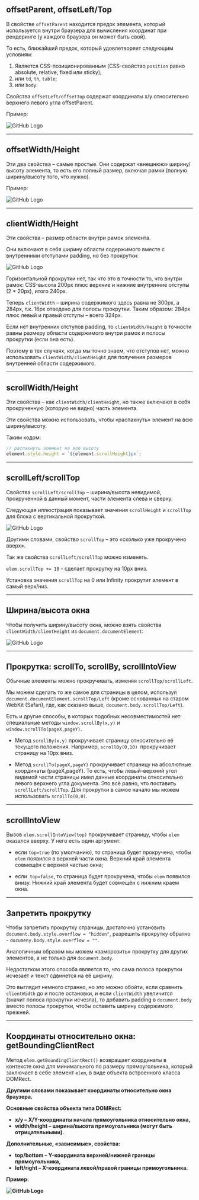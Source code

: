 ## offsetParent, offsetLeft/Top

В свойстве `offsetParent` находится предок элемента, который используется внутри браузера для вычисления координат при рендеринге (у каждого браузера он может быть свой).

То есть, ближайший предок, который удовлетворяет следующим условиям:

1. Является CSS-позиционированным (CSS-свойство `position` равно absolute, relative, fixed или sticky);
2. или `td`, `th`, `table`;
3. или `body`.

Свойства `offsetLeft/offsetTop` содержат координаты x/y относительно верхнего левого угла offsetParent.

Пример: 

![GitHub Logo](\img\one.jpg)

***

## offsetWidth/Height

Эти два свойства – самые простые. Они содержат «внешнюю» ширину/высоту элемента, то есть его полный размер, включая рамки (полную ширину/высоту того, что нужно).

Пример: 

![GitHub Logo](\img\two.jpg)
 
***

## clientWidth/Height

Эти свойства – размер области внутри рамок элемента.

Они включают в себя ширину области содержимого вместе с внутренними отступами padding, но без прокрутки:

![GitHub Logo](\img\three.jpg)

Горизонтальной прокрутки нет, так что это в точности то, что внутри рамок: CSS-высота 200px плюс верхние и нижние внутренние отступы (2 * 20px), итого 240px.

Теперь `clientWidth` – ширина содержимого здесь равна не 300px, а 284px, т.к. 16px отведено для полосы прокрутки. Таким образом: 284px плюс левый и правый отступы – всего 324px.

Если нет внутренних отступов padding, то `clientWidth/Height` в точности равны размеру области содержимого внутри рамок и полосы прокрутки (если она есть).

Поэтому в тех случаях, когда мы точно знаем, что отступов нет, можно использовать `clientWidth/clientHeight` для получения размеров внутренней области содержимого.

***

## scrollWidth/Height

Эти свойства – как `clientWidth/clientHeight`, но также включают в себя прокрученную (которую не видно) часть элемента.

Эти свойства можно использовать, чтобы «распахнуть» элемент на всю ширину/высоту.

Таким кодом:

```javascript
// распахнуть элемент на всю высоту
element.style.height = `${element.scrollHeight}px`;
```
***

## scrollLeft/scrollTop

Свойства `scrollLeft/scrollTop` – ширина/высота невидимой, прокрученной в данный момент, части элемента слева и сверху.

Следующая иллюстрация показывает значения `scrollHeight` и `scrollTop` для блока с вертикальной прокруткой.

![GitHub Logo](\img\four.jpg)

Другими словами, свойство `scrollTop` – это «сколько уже прокручено вверх».

Так же свойства `scrollLeft/scrollTop` можно изменять.

`elem.scrollTop += 10`  - сделает прокрутку на 10px вниз.

Установка значения `scrollTop` на 0 или Infinity прокрутит элемент в самый верх/низ.
***

## Ширина/высота окна

Чтобы получить ширину/высоту окна, можно взять свойства `clientWidth/clientHeight` из `document.documentElement`:

![GitHub Logo](\img\five.jpg)

*** 

## Прокрутка: scrollTo, scrollBy, scrollIntoView

Обычные элементы можно прокручивать, изменяя `scrollTop/scrollLeft`.

Мы можем сделать то же самое для страницы в целом, используя `document.documentElement.scrollTop/Left` (кроме основанных на старом WebKit (Safari), где, как сказано выше, `document.body.scrollTop/Left`).

Есть и другие способы, в которых подобных несовместимостей нет: специальные методы `window.scrollBy(x,y)` и `window.scrollTo(pageX,pageY)`.

* Метод `scrollBy(x,y)` прокручивает страницу относительно её текущего положения. Например, `scrollBy(0,10) `прокручивает страницу на 10px вниз.

* Метод `scrollTo(pageX,pageY)` прокручивает страницу на абсолютные координаты (pageX,pageY). То есть, чтобы левый-верхний угол видимой части страницы имел данные координаты относительно левого верхнего угла документа. Это всё равно, что поставить `scrollLeft/scrollTop`. Для прокрутки в самое начало мы можем использовать `scrollTo(0,0)`.
***

## scrollIntoView

Вызов `elem.scrollIntoView(top)` прокручивает страницу, чтобы `elem` оказался вверху. У него есть один аргумент:

* если `top=true` (по умолчанию), то страница будет прокручена, чтобы `elem` появился в верхней части окна. Верхний край элемента совмещён с верхней частью окна;

* если` top=false`, то страница будет прокручена, чтобы `elem` появился внизу. Нижний край элемента будет совмещён с нижним краем окна.
***

## Запретить прокрутку

Чтобы запретить прокрутку страницы, достаточно установить `document.body.style.overflow = "hidden"`, разрешить прокрутку обратно - `documeny.body.style.overflow = ""`.

Аналогичным образом мы можем «заморозить» прокрутку для других элементов, а не только для `document.body`.

Недостатком этого способа является то, что сама полоса прокрутки исчезает и текст сдвинется на её ширину. 

Это выглядит немного странно, но это можно обойти, если сравнить `clientWidth` до и после остановки, и если `clientWidth` увеличится (значит полоса прокрутки исчезла), то добавить padding в `document.body` вместо полосы прокрутки, чтобы оставить ширину содержимого прежней.

***

## Координаты относительно окна: getBoundingClientRect

Метод `elem.getBoundingClientRect()` возвращает координаты в контексте окна для минимального по размеру прямоугольника, который заключает в себе элемент `elem`, в виде объекта встроенного класса DOMRect. 

<b>Другими словами показывает координаты относительно окна браузера.

Основные свойства объекта типа DOMRect:

* x/y – X/Y-координаты начала прямоугольника относительно окна,
* width/height – ширина/высота прямоугольника (могут быть отрицательными).

Дополнительные, «зависимые», свойства:

* top/bottom – Y-координата верхней/нижней границы прямоугольника,
* left/right – X-координата левой/правой границы прямоугольника.

Пример: 

![GitHub Logo](\img\six.jpg)